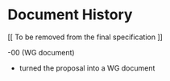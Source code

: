 # Document History

   [[ To be removed from the final specification ]]
   
   -00 (WG document)

   *  turned the proposal into a WG document